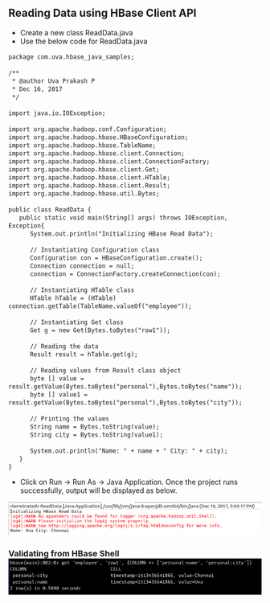 ## Reading Data using HBase Client API

* Create a new class ReadData.java
* Use the below code for ReadData.java

```
package com.uva.hbase_java_samples;

/**
 * @author Uva Prakash P
 * Dec 16, 2017
 */

import java.io.IOException;

import org.apache.hadoop.conf.Configuration;
import org.apache.hadoop.hbase.HBaseConfiguration;
import org.apache.hadoop.hbase.TableName;
import org.apache.hadoop.hbase.client.Connection;
import org.apache.hadoop.hbase.client.ConnectionFactory;
import org.apache.hadoop.hbase.client.Get;
import org.apache.hadoop.hbase.client.HTable;
import org.apache.hadoop.hbase.client.Result;
import org.apache.hadoop.hbase.util.Bytes;

public class ReadData {
   public static void main(String[] args) throws IOException, Exception{
      System.out.println("Initializing HBase Read Data");

      // Instantiating Configuration class
      Configuration con = HBaseConfiguration.create();
      Connection connection = null;
      connection = ConnectionFactory.createConnection(con);

      // Instantiating HTable class
      HTable hTable = (HTable) connection.getTable(TableName.valueOf("employee"));

      // Instantiating Get class
      Get g = new Get(Bytes.toBytes("row1"));

      // Reading the data
      Result result = hTable.get(g);

      // Reading values from Result class object
      byte [] value = result.getValue(Bytes.toBytes("personal"),Bytes.toBytes("name"));
      byte [] value1 = result.getValue(Bytes.toBytes("personal"),Bytes.toBytes("city"));

      // Printing the values
      String name = Bytes.toString(value);
      String city = Bytes.toString(value1);

      System.out.println("Name: " + name + " City: " + city);
   }
}
```

* Click on Run -&gt; Run As -&gt; Java Application. Once the project runs successfully, output will be displayed as below.

![](/assets/read_data_eclipse.png)

### Validating from HBase Shell![](/assets/read_data_hbase.png)



